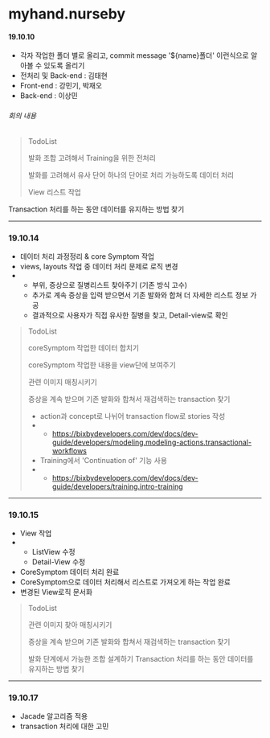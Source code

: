 # myhand.nurseby

#### 19.10.10

- 각자 작업한 폴더 별로 올리고, commit message '${name}폴더' 이런식으로 알아볼 수 있도록 올리기
- 전처리 및 Back-end : 김태현
- Front-end : 강민기, 박재오
- Back-end : 이상민

###### 회의 내용

> TodoList
>
> 발화 조합 고려해서 Training을 위한 전처리
>
> 발화를 고려해서 유사 단어 하나의 단어로 처리 가능하도록 데이터 처리
>
> View 리스트 작업
>
Transaction 처리를 하는 동안 데이터를 유지하는 방법 찾기

---

### 19.10.14

- 데이터 처리 과정정리 & core Symptom 작업
- views, layouts 작업 중 데이터 처리 문제로 로직 변경
- - 부위, 증상으로 질병리스트 찾아주기 (기존 방식 고수)
  - 추가로 계속 증상을 입력 받으면서 기존 발화와 합쳐 더 자세한 리스트 정보 가공
  - 결과적으로 사용자가 직접 유사한 질병을 찾고, Detail-view로 확인

>TodoList
>
>coreSymptom 작업한 데이터 합치기
>
>coreSymptom 작업한 내용을 view단에 보여주기
>
>관련 이미지 매칭시키기
>
>증상을 계속 받으며 기존 발화와 합쳐서 재검색하는 transaction 찾기
>
>- action과 concept로 나뉘어 transaction flow로 stories 작성
>- -  https://bixbydevelopers.com/dev/docs/dev-guide/developers/modeling.modeling-actions.transactional-workflows 
>- Training에서 'Continuation of' 기능 사용
>- -  https://bixbydevelopers.com/dev/docs/dev-guide/developers/training.intro-training 

---

### 19.10.15

- View 작업
- - ListView 수정
  - Detail-View 수정
- CoreSymptom 데이터 처리 완료
- CoreSymptom으로 데이터 처리해서 리스트로 가져오게 하는 작업 완료
- 변경된 View로직 문서화

>TodoList
>
>관련 이미지 찾아 매칭시키기
>
>증상을 계속 받으며 기존 발화와 합쳐서 재검색하는 transaction 찾기
>
>발화 단계에서 가능한 조합 설계하기
>Transaction 처리를 하는 동안 데이터를 유지하는 방법 찾기

---

### 19.10.17

- Jacade 알고리즘 적용
- transaction 처리에 대한 고민